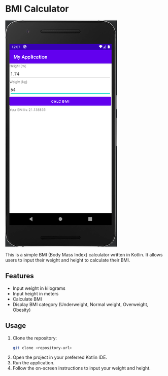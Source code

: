 # BMI Calculator

![BMI Calculator](BMI.png)

This is a simple BMI (Body Mass Index) calculator written in Kotlin. It allows users to input their weight and height to calculate their BMI.

## Features

- Input weight in kilograms
- Input height in meters
- Calculate BMI
- Display BMI category (Underweight, Normal weight, Overweight, Obesity)

## Usage

1. Clone the repository:
    ```sh
    git clone <repository-url>
    ```
2. Open the project in your preferred Kotlin IDE.
3. Run the application.
4. Follow the on-screen instructions to input your weight and height.
